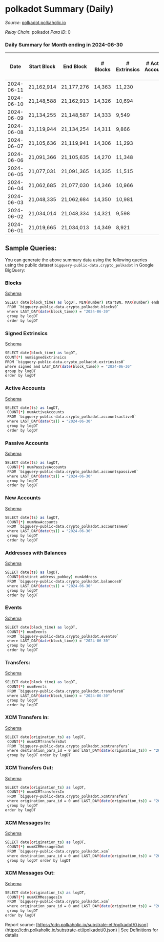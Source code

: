 # polkadot Summary (Daily)

_Source_: [polkadot.polkaholic.io](https://polkadot.polkaholic.io)

*Relay Chain*: polkadot
*Para ID*: 0



### Daily Summary for Month ending in 2024-06-30


| Date    | Start Block | End Block | # Blocks | # Extrinsics | # Active Accounts | # Passive Accounts | # New Accounts | # Addresses | # Events  | # Transfers ($USD) | # XCM Transfers In ($USD) | # XCM Transfers Out ($USD) | # XCM In | # XCM Out | Issues |
|---------|-------------|-----------|----------|--------------|-------------------|--------------------|----------------|-------------|-----------|--------------------|---------------------------|----------------------------|----------|-----------|--------|
| 2024-06-11 | 21,162,914 | 21,177,276 | 14,363 | 11,230 |  |  |  |  | 830,085 | 11,831 ($543.01) |   |   |  |  |  |
| 2024-06-10 | 21,148,588 | 21,162,913 | 14,326 | 10,694 |  |  |  | 1,340,729 | 809,027 | 10,357 ($493.96) |   |   |  |  |  |
| 2024-06-09 | 21,134,255 | 21,148,587 | 14,333 | 9,549 |  |  |  | 1,340,343 | 801,287 | 10,162 ($2,768.82) |   |   |  |  |  |
| 2024-06-08 | 21,119,944 | 21,134,254 | 14,311 | 9,866 |  |  |  | 1,340,007 | 808,483 | 11,412 ($344.68) |   |   |  |  |  |
| 2024-06-07 | 21,105,636 | 21,119,941 | 14,306 | 11,293 |  |  |  | 1,339,726 | 805,261 | 11,517 ($1,454.53) |   |   |  |  |  |
| 2024-06-06 | 21,091,366 | 21,105,635 | 14,270 | 11,348 |  |  |  | 1,339,247 | 813,737 | 13,546 ($1,256.15) |   |   |  |  |  |
| 2024-06-05 | 21,077,031 | 21,091,365 | 14,335 | 11,515 |  |  |  | 1,338,897 | 812,923 | 9,987  |   |   |  |  |  |
| 2024-06-04 | 21,062,685 | 21,077,030 | 14,346 | 10,966 |  |  |  | 1,338,600 | 834,457 | 14,669 ($1,038.65) |   |   |  |  |  |
| 2024-06-03 | 21,048,335 | 21,062,684 | 14,350 | 10,981 |  |  |  | 1,338,169 | 808,292 | 9,461 ($1,200.69) |   |   |  |  |  |
| 2024-06-02 | 21,034,014 | 21,048,334 | 14,321 | 9,598 |  |  |  | 1,337,772 | 797,974 | 8,437 ($980.66) |   |   |  |  |  |
| 2024-06-01 | 21,019,665 | 21,034,013 | 14,349 | 8,921 |  |  |  | 1,337,438 | 785,318 | 7,812 ($82.28) |   |   |  |  |  |

## Sample Queries:
You can generate the above summary data using the following queries using the public dataset `bigquery-public-data.crypto_polkadot` in Google BigQuery:


### Blocks 

[Schema](https://github.com/colorfulnotion/substrate-etl/blob/main/schema/blocks.json)

```bash
SELECT date(block_time) as logDT, MIN(number) startBN, MAX(number) endBN, COUNT(*) numBlocks 
 FROM `bigquery-public-data.crypto_polkadot.blocks0`  
 where LAST_DAY(date(block_time)) = "2024-06-30" 
 group by logDT 
 order by logDT
```

### Signed Extrinsics 

[Schema](https://github.com/colorfulnotion/substrate-etl/blob/main/schema/extrinsics.json)

```bash
SELECT date(block_time) as logDT, 
COUNT(*) numSignedExtrinsics 
FROM `bigquery-public-data.crypto_polkadot.extrinsics0`  
where signed and LAST_DAY(date(block_time)) = "2024-06-30" 
group by logDT 
order by logDT
```

### Active Accounts 

[Schema](https://github.com/colorfulnotion/substrate-etl/blob/main/schema/accountsactive.json)

```bash
SELECT date(ts) as logDT, 
 COUNT(*) numActiveAccounts 
 FROM `bigquery-public-data.crypto_polkadot.accountsactive0` 
 where LAST_DAY(date(ts)) = "2024-06-30" 
 group by logDT 
 order by logDT
```

### Passive Accounts 

[Schema](https://github.com/colorfulnotion/substrate-etl/blob/main/schema/accountspassive.json)

```bash
SELECT date(ts) as logDT, 
 COUNT(*) numPassiveAccounts 
 FROM `bigquery-public-data.crypto_polkadot.accountspassive0` 
 where LAST_DAY(date(ts)) = "2024-06-30" 
 group by logDT 
 order by logDT
```

### New Accounts 

[Schema](https://github.com/colorfulnotion/substrate-etl/blob/main/schema/accountsnew.json)

```bash
SELECT date(ts) as logDT, 
 COUNT(*) numNewAccounts 
 FROM `bigquery-public-data.crypto_polkadot.accountsnew0` 
 where LAST_DAY(date(ts)) = "2024-06-30" 
 group by logDT
 order by logDT
```

### Addresses with Balances 

[Schema](https://github.com/colorfulnotion/substrate-etl/blob/main/schema/balances.json)

```bash
SELECT date(ts) as logDT,
 COUNT(distinct address_pubkey) numAddress 
 FROM `bigquery-public-data.crypto_polkadot.balances0` 
 where LAST_DAY(date(ts)) = "2024-06-30" 
 group by logDT 
 order by logDT
```

### Events 

[Schema](https://github.com/colorfulnotion/substrate-etl/blob/main/schema/events.json)

```bash
SELECT date(block_time) as logDT, 
 COUNT(*) numEvents 
 FROM `bigquery-public-data.crypto_polkadot.events0` 
 where LAST_DAY(date(block_time)) = "2024-06-30" 
 group by logDT 
 order by logDT
```

### Transfers:

[Schema](https://github.com/colorfulnotion/substrate-etl/blob/main/schema/transfers.json)

```bash
SELECT date(block_time) as logDT, 
 COUNT(*) numEvents 
 FROM `bigquery-public-data.crypto_polkadot.transfers0` 
 where LAST_DAY(date(block_time)) = "2024-06-30" 
 group by logDT 
 order by logDT
```

### XCM Transfers In: 

[Schema](https://github.com/colorfulnotion/substrate-etl/blob/main/schema/xcmtransfers.json)

```bash
SELECT date(origination_ts) as logDT, 
 COUNT(*) numXCMTransfersOut 
 FROM `bigquery-public-data.crypto_polkadot.xcmtransfers` 
 where destination_para_id = 0 and LAST_DAY(date(origination_ts)) = "2024-06-30" 
 group by logDT order by logDT
```

### XCM Transfers Out: 

[Schema](https://github.com/colorfulnotion/substrate-etl/blob/main/schema/xcmtransfers.json)

```bash
SELECT date(origination_ts) as logDT, 
 COUNT(*) numXCMTransfersIn 
 FROM `bigquery-public-data.crypto_polkadot.xcmtransfers` 
 where origination_para_id = 0 and LAST_DAY(date(origination_ts)) = "2024-06-30" 
 group by logDT 
order by logDT
```

### XCM Messages In: 

[Schema](https://github.com/colorfulnotion/substrate-etl/blob/main/schema/xcm.json)

```bash
SELECT date(origination_ts) as logDT, 
 COUNT(*) numXCMMessagesOut 
 FROM `bigquery-public-data.crypto_polkadot.xcm` 
 where destination_para_id = 0 and LAST_DAY(date(origination_ts)) = "2024-06-30" 
 group by logDT order by logDT
```

### XCM Messages Out: 

[Schema](https://github.com/colorfulnotion/substrate-etl/blob/main/schema/xcm.json)

```bash
SELECT date(origination_ts) as logDT, 
 COUNT(*) numXCMMessagesIn 
 FROM `bigquery-public-data.crypto_polkadot.xcm` 
 where origination_para_id = 0 and LAST_DAY(date(origination_ts)) = "2024-06-30" 
 group by logDT 
order by logDT
```


Report source: [https://cdn.polkaholic.io/substrate-etl/polkadot/0.json](https://cdn.polkaholic.io/substrate-etl/polkadot/0.json) | See [Definitions](/DEFINITIONS.md) for details
